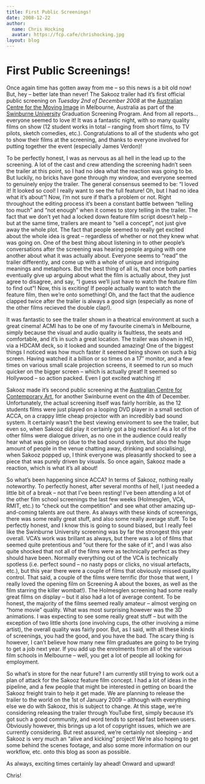 ```yaml
---
title: First Public Screenings!
date: 2008-12-22
author:
  name: Chris Hocking
  avatar: https://fcp.cafe/chrishocking.jpg
layout: blog
---
```

# First Public Screenings!

Once again time has gotten away from me – so this news is a bit old now! But, hey – better late than never! The Sakooz trailer had it’s first official public screening on *Tuesday 2nd of December 2008* at the [Australian Centre for the Moving Image](http://www.acmi.net.au/ "Australian Centre for the Moving Image") in Melbourne, Australia as part of the [Swinburne University](http://www.swin.edu.au "Swinburne University") Graduation Screening Program. And from all reports… everyone seemed to love it! It was a fantastic night, with so many quality films on show (12 student works in total – ranging from short films, to TV pilots, sketch comedies, etc.). Congratulations to all of the students who got to show their films at the screening, and thanks to everyone involved for putting together the event (especially James Verdon)!

To be perfectly honest, I was as nervous as all hell in the lead up to the screening. A lot of the cast and crew attending the screening hadn’t seen the trailer at this point, so I had no idea what the reaction was going to be. But luckily, no bricks have gone through my window, and everyone seemed to genuinely enjoy the trailer. The general consensus seemed to be: “I loved it! It looked so cool! I really want to see the full feature! Oh, but I had no idea what it’s about”! Now, I’m not sure if that’s a problem or not. Right throughout the editing process it’s been a constant battle between “telling too much” and “not enough” when it comes to story telling in the trailer. The fact that we don’t yet had a locked down feature film script doesn’t help – but at the same time, trailers are meant to “sell a concept”, not just give away the whole plot. The fact that people seemed to really get excited about the whole idea is great – regardless of whether or not they knew what was going on. One of the best thing about listening in to other people’s conversations after the screening was hearing people arguing with one another about what it was actually about. Everyone seems to “read” the trailer differently, and come up with a whole of unique and intriguing meanings and metaphors. But the best thing of all is, that once both parties eventually give up arguing about what the film is actually about, they just agree to disagree, and say, “I guess we’ll just have to watch the feature film to find out”! Now, this is exciting! If people actually want to watch the feature film, then we’re onto something! Oh, and the fact that the audience clapped twice after the trailer is always a good sign (especially as none of the other films recieved the double clap!).

It was fantastic to see the trailer shown in a theatrical environment at such a great cinema! ACMI has to be one of my favourite cinema’s in Melbourne, simply because the visual and audio quality is faultless, the seats and comfortable, and it’s in such a great location. The trailer was shown in HD, via a HDCAM deck, so it looked and sounded amazing! One of the biggest things I noticed was how much faster it seemed being shown on such a big screen. Having watched it a billion or so times on a 17″ monitor, and a few times on various small scale projection screens, it seemed to run so much quicker on the bigger screen – which is actually great! It seemed so Hollywood – so action packed. Even I got excited watching it!

Sakooz made it’s second public screening at the [Australian Centre for Contemporary Art](http://www.accaonline.org.au/ "ACCA"), for another Swinburne event on the 4th of December. Unfortunately, the actual screening itself was fairly horrible, as the 12 students films were just played on a looping DVD player in a small section of ACCA, on a crappy little cheap projector with an incredibly bad sound system. It certainly wasn’t the best viewing enviroment to see the trailer, but even so, when Sakooz did play it certainly got a big reaction! As a lot of the other films were dialogue driven, as no one in the audience could really hear what was going on (due to the bad sound system, but also the huge amount of people in the venue chatting away, drinking and socialising), when Sakooz popped up, I think everyone was pleasantly shocked to see a piece that was purely driven by visuals. So once again, Sakooz made a reaction, which is what it’s all about!

So what’s been happening since ACCA? In terms of Sakooz, nothing really noteworthy. To perfectly honest, after several months of hell, I just needed a little bit of a break – not that I’ve been resting! I’ve been attending a lot of the other film school screenings the last few weeks (Holmesglen, VCA, RMIT, etc.) to “check out the competition” and see what other amazing up-and-coming talents are out there. As always with these kinds of screenings, there was some really great stuff, and also some really average stuff. To be perfectly honest, and I know this is going to sound biased, but I really feel like the Swinburne University screening was by far the strongest this year overall. VCA’s work was brillant as always, but there was a lot of films that seemed quite pretentious and “out there for the sake of it”, and I was also quite shocked that not all of the films were as technically perfect as they should have been. Normally everything out of the VCA is technically spotless (i.e. perfect sound – no nasty pops or clicks, no visual artefacts, etc.), but this year there were a couple of films that obviously missed quality control. That said, a couple of the films were terrific (for those that went, I really loved the opening film on Screening A about the boxes, as well as the film starring the killer wombat!). The Holmesglen screening had some really great films on display – but it also had a lot of average content. To be honest, the majority of the films seemed really amateur – almost verging on “home movie” quality. What was most surprising however was the 3D animations. I was expecting to see some really great stuff – but with the exception of two little shorts (one involving cups, the other involving a mime artist), the overall quality was fairly poor. But, as I said, with all these kinds of screenings, you had the good, and you have the bad. The scary thing is however, I can’t believe how many new film graduates are going to be trying to get a job next year. If you add up the enrolments from all of the various film schools in Melbourne – well, you get a lot of people all looking for employment.

So what’s in store for the near future? I am currently still trying to work out a plan of attack for the Sakooz feature film concept. I had a lot of ideas in the pipeline, and a few people that might be interested in getting on board the Sakooz freight train to help it get made. We are planning to release the trailer to the world on the 1st of January 2009 – although with everything else we do with Sakooz, this is subject to change. At this stage, we’re considering releasing the trailer through YouTube first, simply because it’s got such a good community, and word tends to spread fast between users. Obviously however, this brings up a lot of copyright issues, which we are currently considering. But rest assured, we’re certainly not sleeping – and Sakooz is very much an “alive and kicking” project! We’re also hoping to get some behind the scenes footage, and also some more information on our workflow, etc. onto this blog as soon as possible.

As always, exciting times certainly lay ahead! Onward and upward!

Chris!